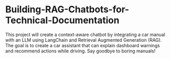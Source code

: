 # Building-RAG-Chatbots-for-Technical-Documentation

This project will create a context-aware chatbot by integrating a car manual with an LLM using LangChain and Retrieval Augmented Generation (RAG). The goal is to create a car assistant that can explain dashboard warnings and recommend actions while driving. Say goodbye to boring manuals!
